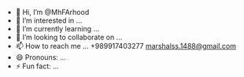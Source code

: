 - 👋 Hi, I’m @MhFArhood
- 👀 I’m interested in ...
- 🌱 I’m currently learning ...
- 💞️ I’m looking to collaborate on ...
- 📫 How to reach me ... +989917403277 marshalss.1488@gmail.com
- 😄 Pronouns: ...
- ⚡ Fun fact: ...

<!---
MhFArhood/MhFArhood is a ✨ special ✨ repository because its `README.md` (this file) appears on your GitHub profile.
You can click the Preview link to take a look at your changes.
--->

